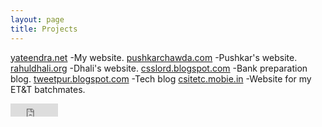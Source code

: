 ```yaml
---
layout: page
title: Projects
---
```

[yateendra.net](yateendra.net)
-My website.
[pushkarchawda.com](pushkarchawda.com)
-Pushkar's website.
[rahuldhali.org](rahuldhali.org)
-Dhali's website.
[csslord.blogspot.com](csslord.blogspot.com) 
-Bank preparation blog.
[tweetpur.blogspot.com](tweetpur.blogspot.com)
-Tech blog
[csitetc.mobie.in](csitetc.mobie.in)
-Website for my ET&T batchmates.

<iframe src="https://www.facebook.com/plugins/like.php?href=https%3A%2F%2Ffacebook.com%2Fya3dra&width=76&layout=button_count&action=like&size=small&show_faces=true&share=false&height=21&appId=239992719524816" width="76" height="21" style="border:none;overflow:hidden" scrolling="no" frameborder="0" allowTransparency="true"></iframe>
